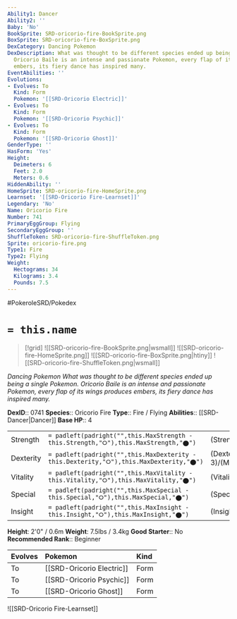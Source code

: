 ```yaml
---
Ability1: Dancer
Ability2: ''
Baby: 'No'
BookSprite: SRD-oricorio-fire-BookSprite.png
BoxSprite: SRD-oricorio-fire-BoxSprite.png
DexCategory: Dancing Pokemon
DexDescription: What was thought to be different species ended up being a single Pokemon.
  Oricorio Baile is an intense and passionate Pokemon, every flap of its wings produces
  embers, its fiery dance has inspired many.
EventAbilities: ''
Evolutions:
- Evolves: To
  Kind: Form
  Pokemon: '[[SRD-Oricorio Electric]]'
- Evolves: To
  Kind: Form
  Pokemon: '[[SRD-Oricorio Psychic]]'
- Evolves: To
  Kind: Form
  Pokemon: '[[SRD-Oricorio Ghost]]'
GenderType: ''
HasForm: 'Yes'
Height:
  Deimeters: 6
  Feet: 2.0
  Meters: 0.6
HiddenAbility: ''
HomeSprite: SRD-oricorio-fire-HomeSprite.png
Learnset: '[[SRD-Oricorio Fire-Learnset]]'
Legendary: 'No'
Name: Oricorio Fire
Number: 741
PrimaryEggGroup: Flying
SecondaryEggGroup: ''
ShuffleToken: SRD-oricorio-fire-ShuffleToken.png
Sprite: oricorio-fire.png
Type1: Fire
Type2: Flying
Weight:
  Hectograms: 34
  Kilograms: 3.4
  Pounds: 7.5
---
```


#PokeroleSRD/Pokedex

# `= this.name`

> [!grid]
> ![[SRD-oricorio-fire-BookSprite.png|wsmall]]
> ![[SRD-oricorio-fire-HomeSprite.png]]
> ![[SRD-oricorio-fire-BoxSprite.png|htiny]]
> ![[SRD-oricorio-fire-ShuffleToken.png|wsmall]]


*Dancing Pokemon*
*What was thought to be different species ended up being a single Pokemon. Oricorio Baile is an intense and passionate Pokemon, every flap of its wings produces embers, its fiery dance has inspired many.*

**DexID**:: 0741
**Species**:: Oricorio Fire
**Type**:: Fire / Flying
**Abilities**:: [[SRD-Dancer|Dancer]]
**Base HP**:: 4

|           |                                                                                        |                                          |
| --------- | -------------------------------------------------------------------------------------- | ---------------------------------------- |
| Strength  | `= padleft(padright("",this.MaxStrength - this.Strength,"⭘"),this.MaxStrength,"⬤")`    | (Strength::2)/(MaxStrength::5)   |
| Dexterity | `= padleft(padright("",this.MaxDexterity - this.Dexterity,"⭘"),this.MaxDexterity,"⬤")` | (Dexterity:: 3)/(MaxDexterity::6) |
| Vitality  | `= padleft(padright("",this.MaxVitality - this.Vitality,"⭘"),this.MaxVitality,"⬤")`    | (Vitality::2)/(MaxVitality::5)   |
| Special   | `= padleft(padright("",this.MaxSpecial - this.Special,"⭘"),this.MaxSpecial,"⬤")`       | (Special::3)/(MaxSpecial::6)     |
| Insight   | `= padleft(padright("",this.MaxInsight - this.Insight,"⭘"),this.MaxInsight,"⬤")`       | (Insight::2)/(MaxInsight::5)     |

**Height**: 2'0" / 0.6m
**Weight**: 7.5lbs / 3.4kg
**Good Starter**:: No
**Recommended Rank**:: Beginner

| Evolves   | Pokemon                   | Kind   |
|:----------|:--------------------------|:-------|
| To        | [[SRD-Oricorio Electric]] | Form   |
| To        | [[SRD-Oricorio Psychic]]  | Form   |
| To        | [[SRD-Oricorio Ghost]]    | Form   |

![[SRD-Oricorio Fire-Learnset]]